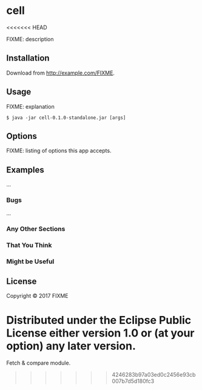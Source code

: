# cell
<<<<<<< HEAD

FIXME: description

## Installation

Download from http://example.com/FIXME.

## Usage

FIXME: explanation

    $ java -jar cell-0.1.0-standalone.jar [args]

## Options

FIXME: listing of options this app accepts.

## Examples

...

### Bugs

...

### Any Other Sections
### That You Think
### Might be Useful

## License

Copyright © 2017 FIXME

Distributed under the Eclipse Public License either version 1.0 or (at
your option) any later version.
=======
Fetch &amp; compare module.
>>>>>>> 4246283b97a03ed0c2456e93cb007b7d5d180fc3
